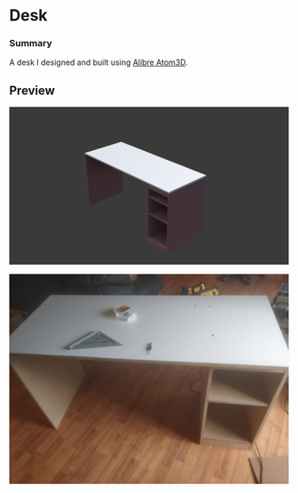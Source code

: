 # Desk

### Summary

A desk I designed and built using [Alibre Atom3D](https://www.alibre.com/atom3d/).

## Preview

![](assets/preview.png)

![](assets/IMG_20220822_135845.jpg)